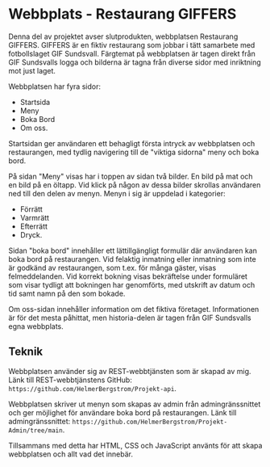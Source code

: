 # Webbplats - Restaurang GIFFERS

Denna del av projektet avser slutprodukten, webbplatsen Restaurang GIFFERS. GIFFERS är en fiktiv restaurang som jobbar i tätt samarbete med fotbollslaget GIF Sundsvall. Färgtemat på webbplatsen är tagen direkt från GIF Sundsvalls logga och bilderna är tagna från diverse sidor med inriktning mot just laget.

Webbplatsen har fyra sidor: 
- Startsida
- Meny
- Boka Bord
- Om oss.

Startsidan ger användaren ett behagligt första intryck av webbplatsen och restaurangen, med tydlig navigering till de "viktiga sidorna" meny och boka bord.

På sidan "Meny" visas har i toppen av sidan två bilder. En bild på mat och en bild på en öltapp. Vid klick på någon av dessa bilder skrollas användaren ned till den delen av menyn. Menyn i sig är uppdelad i kategorier:
- Förrätt 
- Varmrätt 
- Efterrätt
- Dryck.

Sidan "boka bord" innehåller ett lättillgängligt formulär där användaren kan boka bord på restaurangen. Vid felaktig inmatning eller inmatning som inte är godkänd av restaurangen, som t.ex. för många gäster, visas felmeddelanden. Vid korrekt bokning visas bekräftelse under formuläret som visar tydligt att bokningen har genomförts, med utskrift av datum och tid samt namn på den som bokade.

Om oss-sidan innehåller information om det fiktiva företaget. Informationen är för det mesta påhittat, men historia-delen är tagen från GIF Sundsvalls egna webbplats. 

## Teknik
Webbplatsen använder sig av REST-webbtjänsten som är skapad av mig. 
Länk till REST-webbtjänstens GitHub: `https://github.com/HelmerBergstrom/Projekt-api`.

Webbplatsen skriver ut menyn som skapas av admin från admingränssnittet och ger möjlighet för användare boka bord på restaurangen.
Länk till admingränssnittet: `https://github.com/HelmerBergstrom/Projekt-Admin/tree/main`.

Tillsammans med detta har HTML, CSS och JavaScript använts för att skapa webbplatsen och allt vad det innebär.